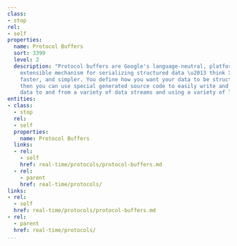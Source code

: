 ```yaml
---
class:
- stop
rel:
- self
properties:
  name: Protocol Buffers
  sort: 3399
  level: 2
  description: "Protocol buffers are Google's language-neutral, platform-neutral,
    extensible mechanism for serializing structured data \u2013 think XML, but smaller,
    faster, and simpler. You define how you want your data to be structured once,
    then you can use special generated source code to easily write and read your structured
    data to and from a variety of data streams and using a variety of languages."
entities:
- class:
  - stop
  rel:
  - self
  properties:
    name: Protocol Buffers
  links:
  - rel:
    - self
    href: real-time/protocols/protocol-buffers.md
  - rel:
    - parent
    href: real-time/protocols/
links:
- rel:
  - self
  href: real-time/protocols/protocol-buffers.md
- rel:
  - parent
  href: real-time/protocols/
...
```

